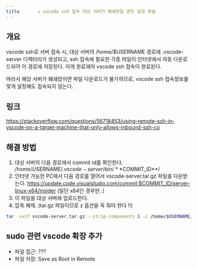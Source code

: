 ```yaml
---
title		: vscode ssh 접속 대상 서버가 폐쇄망일 경우 설정 방법
---
```


## 개요
vscode ssh로 서버 접속 시, 대상 서버의 /home/$USERNAME 경로에 .vscode-server 디렉터리가 생성되고, ssh 접속에 필요한 각종 파일이 인터넷에서 자동 다운로드되어 이 경로에 저장된다. 이게 완료돼야 vscode ssh 접속이 완료된다.

따라서 해당 서버가 폐쇄망이면 파일 다운로드가 불가하므로, vscode ssh 접속정보를 맞게 설정해도 접속되지 않는다.

## 링크
https://stackoverflow.com/questions/56718453/using-remote-ssh-in-vscode-on-a-target-machine-that-only-allows-inbound-ssh-co

## 해결 방법
1. 대상 서버의 다음 경로에서 commit id를 확인한다. /home/$USERNAME/.vscode-server/bin/**$COMMIT_ID**/
2. 인터넷 가능한 PC에서 다음 경로를 열어서 vscode-server.tar.gz 파일을 다운받는다.
https://update.code.visualstudio.com/commit:$COMMIT_ID/server-linux-x64/insider  (일단 x64인 경우만..)
3. 이 파일을 대상 서버에 업로드한다.
4. 압축 해제. (tar.gz 파일이므로 z 옵션을 꼭 줘야 한다 !!)
```sh
tar -xvzf vscode-server.tar.gz --strip-components 1 -C /home/$USERNAME/.vscode-server/bin/**$COMMIT_ID**/
```

## sudo 관련 vscode 확장 추가
* 파일 접근: ???
* 파일 저장: Save as Root in Remote
